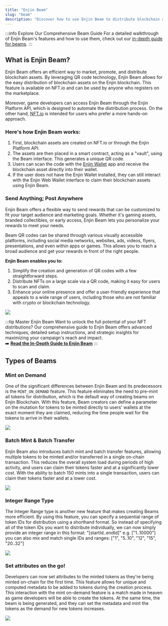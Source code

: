 ```yaml
---
title: "Enjin Beam"
slug: "beam"
description: "Discover how to use Enjin Beam to distribute blockchain assets through QR codes, making it easy to send and receive NFTs and tokens."
---
```


:::info Explore Our Comprehensive Beam Guide
For a detailed walkthrough of Enjin Beam's features and how to use them, check out our [in-depth guide for beams](/02-guides/01-platform/01-managing-tokens/06-create-qr-drops.md).
:::

## What is Enjin Beam?

Enjin Beam offers an efficient way to market, promote, and distribute blockchain assets. By leveraging QR code technology, Enjin Beam allows for the easy distribution of blockchain assets on the Enjin blockchain. This feature is available on NFT.io and can be used by anyone who registers on the marketplace.

Moreover, game developers can access Enjin Beam through the Enjin Platform API, which is designed to automate the distribution process. On the other hand, [NFT.io](https://nft.io/) is intended for users who prefer a more hands-on approach.

### Here's how Enjin Beam works:

1. First, blockchain assets are created on NFT.io or through the Enjin Platform API.
2. The assets are then placed in a smart contract, acting as a "vault", using the Beam interface. This generates a unique QR code.
3. Users can scan the code with the [Enjin Wallet](https://enjin.io/products/wallet) app and receive the blockchain asset directly into their wallet.
4. If the user does not have the Enjin Wallet installed, they can still interact with the Enjin Web Wallet interface to claim their blockchain assets using Enjin Beam.

### Send Anything; Post Anywhere

Enjin Beam offers a flexible way to send rewards that can be customized to fit your target audience and marketing goals. Whether it's gaming assets, branded collectibles, or early access, Enjin Beam lets you personalize your rewards to meet your needs.

Beam QR codes can be shared through various visually accessible platforms, including social media networks, websites, ads, videos, flyers, presentations, and even within apps or games. This allows you to reach a broad audience and get your rewards in front of the right people.

**Enjin Beam enables you to:**

1. Simplify the creation and generation of QR codes with a few straightforward steps.
2. Distribute NFTs on a large scale via a QR code, making it easy for users to scan and claim.
3. Enhance your online presence and offer a user-friendly experience that appeals to a wide range of users, including those who are not familiar with crypto or blockchain technology.

![](/img/components/8.png)

:::tip Master Enjin Beam
Want to unlock the full potential of your NFT distributions? Our comprehensive guide to Enjin Beam offers advanced techniques, detailed setup instructions, and strategic insights for maximizing your campaign's reach and impact.  
➡️ **[Read the In-Depth Guide to Enjin Beam](/02-guides/01-platform/01-managing-tokens/06-create-qr-drops.md)**
:::

## Types of Beams

### Mint on Demand

One of the significant differences between Enjin Beam and its predecessors is the `MINT_ON_DEMAND` feature. This feature eliminates the need to pre-mint all tokens for distribution, which is the default way of creating beams on Enjin Blockchain. With this feature, Beam creators can define a parameter on the mutation for tokens to be minted directly to users' wallets at the exact moment they are claimed, reducing the time people wait for the tokens to arrive in their wallets.

![](/img/components/9.png)

### Batch Mint & Batch Transfer

Enjin Beam also introduces batch mint and batch transfer features, allowing multiple tokens to be minted and/or transferred in a single on-chain transaction. This reduces the overall system load during periods of high activity, and users can claim their tokens faster and at a  significantly lower cost. With the ability to batch 150 mints into a single transaction, users can claim their tokens faster and at a lower cost.

![](/img/components/10.png)

### Integer Range Type

The Integer Range type is another new feature that makes creating Beams more efficient. By using this feature, you can specify a sequential range of token IDs for distribution using a shorthand format. So instead of specifying all of the token IDs you want to distribute individually, we can now simply provide an integer range in this format: "[startId..endId]" e.g. ["1..10000"] you can also mix and match single IDs and ranges: ["1", "5..10", "12", "15", "20..32"]

![](/img/components/11.png)

### Set attributes on the go!

Developers can now set attributes to the minted tokens as they're being minted on-chain for the first time. This feature allows for unique and computed metadata to be added to tokens during the creation process.  
This interaction with the mint on-demand feature is a match made in heaven as game developers will be able to create the tokens. At the same time, the beam is being generated, and they can set the metadata and mint the tokens as the demand for new tokens increases.

![](/img/components/12.png)
